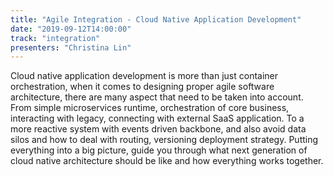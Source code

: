 ```yaml
---
title: "Agile Integration - Cloud Native Application Development"
date: "2019-09-12T14:00:00"
track: "integration"
presenters: "Christina Lin"
---
```


Cloud native application development is more than just container orchestration, when it comes to designing proper agile software architecture, there are many aspect that need to be taken into account. From simple microservices runtime, orchestration of core business, interacting with legacy, connecting with external SaaS application. To a more reactive system with events driven backbone, and also avoid data silos and how to deal with routing, versioning deployment strategy. Putting everything into a big picture, guide you through what next generation of cloud native architecture should be like and how everything works together.